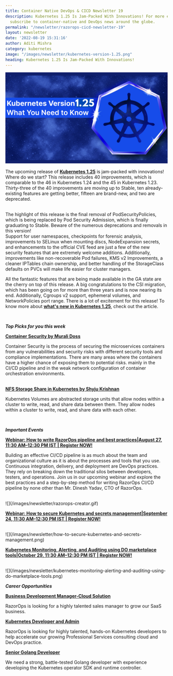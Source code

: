 ```yaml
---
title: Container Native DevOps & CICD Newsletter 19
description: Kubernetes 1.25 Is Jam-Packed With Innovations! For more exciting updates,
  subscribe to container-native and DevOps news around the globe.
permalink: "/newsletter/razorops-cicd-newsletter-19"
layout: newsletter
date: '2022-08-19 15:31:16'
author: Aditi Mishra
category: kubernetes
image: "/images/newsletter/kubernetes-version-1.25.png"
heading: Kubernetes 1.25 Is Jam-Packed With Innovations!
---
```


![](/images/newsletter/kubernetes-version-1.25.png)
<br>

The upcoming release of <b><a href="https://www.kubernetes.dev/resources/release/" target="_blank">Kubernetes 1.25</a></b> is jam-packed with innovations! Where do we start? This release includes 40 improvements, which is comparable to the 46 in Kubernetes 1.24 and the 45 in Kubernetes 1.23. Thirty-three of the 40 improvements are moving up to Stable, ten already-existing features are getting better, fifteen are brand-new, and two are deprecated.

<br>
The highlight of this release is the final removal of PodSecurityPolicies, which is being replaced by Pod Security Admission, which is finally graduating to Stable. Beware of the numerous deprecations and removals in this version!

<br>
Support for user namespaces, checkpoints for forensic analysis, improvements to SELinux when mounting discs, NodeExpansion secrets, and enhancements to the official CVE feed are just a few of the new security features that are extremely welcome additions. Additionally, improvements like non-recoverable Pod failures, KMS v2 Improvements, a cleaner IPTables chain ownership, and better handling of the StorageClass defaults on PVCs will make life easier for cluster managers.


All the fantastic features that are being made available in the GA state are the cherry on top of this release. A big congratulations to the CSI migration, which has been going on for more than three years and is now nearing its end. Additionally, Cgroups v2 support, ephemeral volumes, and NetworkPolicies port range. There is a lot of excitement for this release! To know more about <b><a href="https://kubernetes.io/blog/2022/08/04/upcoming-changes-in-kubernetes-1-25/" target="_blank">what's new in Kubernetes 1.25</a></b>, check out the article.

<br>

***Top Picks for you this week***

<b><a href="https://blog.cloudnloud.com/container-security" target="_blank">Container Security by Murali Doss</a></b>

Container Security is the process of securing the microservices containers from any vulnerabilities and security risks with different security tools and compliance implementations. There are many areas where the containers have a higher chance of exposing them to potential risks. mainly in the CI/CD pipeline and in the weak network configuration of container orchestration environments.

<br>
<b><a href="https://blog.cloudnloud.com/nfs-storage-share-in-kubernetes" target="_blank">NFS Storage Share in Kubernetes by Shyju Krishnan</a></b>

Kubernetes Volumes are abstracted storage units that allow nodes within a cluster to write, read, and share data between them. They allow nodes within a cluster to write, read, and share data with each other.

<br>

***Important Events***

<b><a href="https://bit.ly/3BE1gT0" target="_blank">Webinar: How to write RazorOps pipeline and best practices|August 27, 11:30 AM–12:30 PM IST | Register NOW!</a></b>

Building an effective CI/CD pipeline is as much about the team and organizational culture as it is about the processes and tools that you use. Continuous integration, delivery, and deployment are DevOps practices. They rely on breaking down the traditional silos between developers, testers, and operations. Join us in our upcoming webinar and explore the best practices and a step-by-step method for writing RazorOps CI/CD pipeline by none other than Mr. Dinesh Yadav, CTO of RazorOps.

<br>
![](/images/newsletter/razorops-creator.gif)
<br>

<b><a href="https://bit.ly/3oY6QrX" target="_blank">Webinar: How to secure Kubernetes and secrets management|September 24, 11:30 AM–12:30 PM IST | Register NOW!</a></b>

<br>
![](/images/newsletter/how-to-secure-kubernetes-and-secrets-management.png)
<br>

<b><a href="https://razorops.com/webinars/kubernetes-monitoring-alerting-and-auditing-using-do-marketplace-tools/" target="_blank">Kubernetes Monitoring, Alerting, and Auditing using DO marketplace tools|October 29, 11:30 AM–12:30 PM IST | Register NOW!</a></b>

<br>
![](/images/newsletter/kubernetes-monitoring-alerting-and-auditing-using-do-marketplace-tools.png)
<br>


***Career Opportunities***

<p><b><a href="https://bit.ly/3oXs5dr" target="_blank">Business Development Manager-Cloud Solution</a></b></p>

RazorOps is looking for a highly talented sales manager to grow our SaaS business.

<p><b><a href="https://bit.ly/3zDg4jf" target="_blank">Kubernetes Developer and Admin</a></b></p>

RazorOps is looking for highly talented, hands-on Kubernetes developers to help accelerate our growing Professional Services consulting cloud and DevOps practice.

<p><b><a href="https://bit.ly/3PPjfKn" target="_blank">Senior Golang Developer</a></b></p>

We need a strong, battle-tested Golang developer with experience developing the Kubernetes operator SDK and runtime controller.
